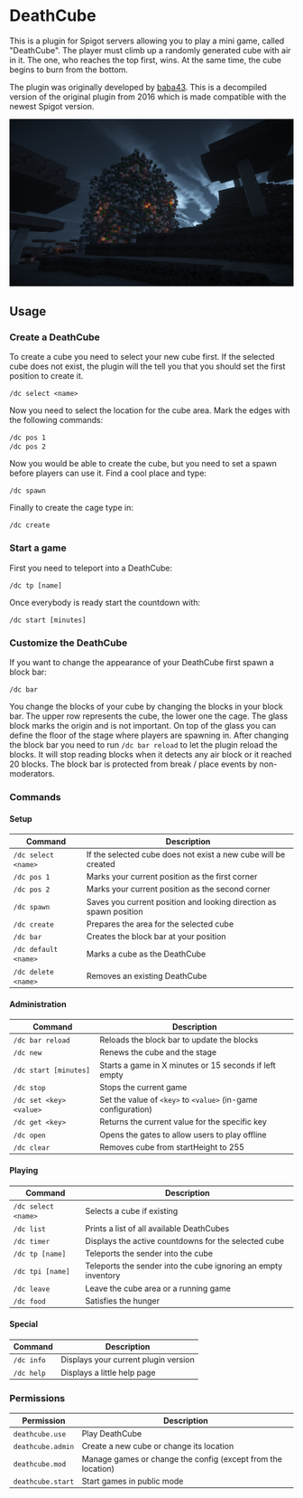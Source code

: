 # DeathCube

This is a plugin for Spigot servers allowing you to play a mini game, called "DeathCube". The player must climb up a
randomly generated cube with air in it. The one, who reaches the top first, wins. At the same time, the cube begins to
burn from the bottom.

The plugin was originally developed by [baba43](https://github.com/baba43). This is a decompiled version of the original
plugin from 2016 which is made compatible with the newest Spigot version.

![Screenshot](screenshot.png)

## Usage

### Create a DeathCube

To create a cube you need to select your new cube first. If the selected cube does not exist, the plugin will the tell
you that you should set the first position to create it.

```
/dc select <name>
```

Now you need to select the location for the cube area. Mark the edges with the following commands:

```
/dc pos 1
/dc pos 2
```

Now you would be able to create the cube, but you need to set a spawn before players can use it. Find a cool place and
type:

```
/dc spawn
```

Finally to create the cage type in:

```
/dc create
```

### Start a game

First you need to teleport into a DeathCube:

```
/dc tp [name]
```

Once everybody is ready start the countdown with:

```
/dc start [minutes]
```

### Customize the DeathCube

If you want to change the appearance of your DeathCube first spawn a block bar:

```
/dc bar
```

You change the blocks of your cube by changing the blocks in your block bar. The upper row represents the cube, the
lower one the cage. The glass block marks the origin and is not important. On top of the glass you can define the floor
of the stage where players are spawning in. After changing the block bar you need to run `/dc bar reload` to let the
plugin reload the blocks. It will stop reading blocks when it detects any air block or it reached 20 blocks. The block
bar is protected from break / place events by non-moderators.

### Commands

#### Setup

| Command              | Description                                                        |
|----------------------|--------------------------------------------------------------------|
| `/dc select <name>`  | If the selected cube does not exist a new cube will be created     |
| `/dc pos 1`          | Marks your current position as the first corner                    |
| `/dc pos 2`          | Marks your current position as the second corner                   |
| `/dc spawn`          | Saves you current position and looking direction as spawn position |
| `/dc create`         | Prepares the area for the selected cube                            |
| `/dc bar`            | Creates the block bar at your position                             |
| `/dc default <name>` | Marks a cube as the DeathCube                                      |
| `/dc delete <name>`  | Removes an existing DeathCube                                      |

#### Administration

| Command                 | Description                                                   |
|-------------------------|---------------------------------------------------------------|
| `/dc bar reload`        | Reloads the block bar to update the blocks                    |
| `/dc new`               | Renews the cube and the stage                                 |
| `/dc start [minutes]`   | Starts a game in X minutes or 15 seconds if left empty        |
| `/dc stop`              | Stops the current game                                        |
| `/dc set <key> <value>` | Set the value of `<key>` to `<value>` (in-game configuration) |
| `/dc get <key>`         | Returns the current value for the specific key                |
| `/dc open`              | Opens the gates to allow users to play offline                |
| `/dc clear`             | Removes cube from startHeight to 255                          |

#### Playing

| Command             | Description                                                    |
|---------------------|----------------------------------------------------------------|
| `/dc select <name>` | Selects a cube if existing                                     |
| `/dc list`          | Prints a list of all available DeathCubes                      |
| `/dc timer`         | Displays the active countdowns for the selected cube           |
| `/dc tp [name]`     | Teleports the sender into the cube                             |
| `/dc tpi [name]`    | Teleports the sender into the cube ignoring an empty inventory |
| `/dc leave`         | Leave the cube area or a running game                          |
| `/dc food`          | Satisfies the hunger                                           |

#### Special

| Command    | Description                          |
|------------|--------------------------------------|
| `/dc info` | Displays your current plugin version |
| `/dc help` | Displays a little help page          |

### Permissions

| Permission        | Description                                                  |
|-------------------|--------------------------------------------------------------|
| `deathcube.use`   | Play DeathCube                                               |
| `deathcube.admin` | Create a new cube or change its location                     |
| `deathcube.mod`   | Manage games or change the config (except from the location) |
| `deathcube.start` | Start games in public mode                                   |